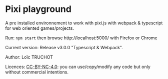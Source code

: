 # Pixi playground


A pre installed environnement to work with pixi.js with webpack & typescript for web oriented games/projects.


Run: `npm start` then browse http://localhost:5000/ with Firefox or Chrome

Current version: Release v3.0.0 "Typescript & Webpack".

Author: Loïc TRUCHOT

Licences: [CC-BY-NC-4.0](https://creativecommons.org/licenses/by-nc/4.0/): you can use/copy/modify any code but only without commercial intentions.
